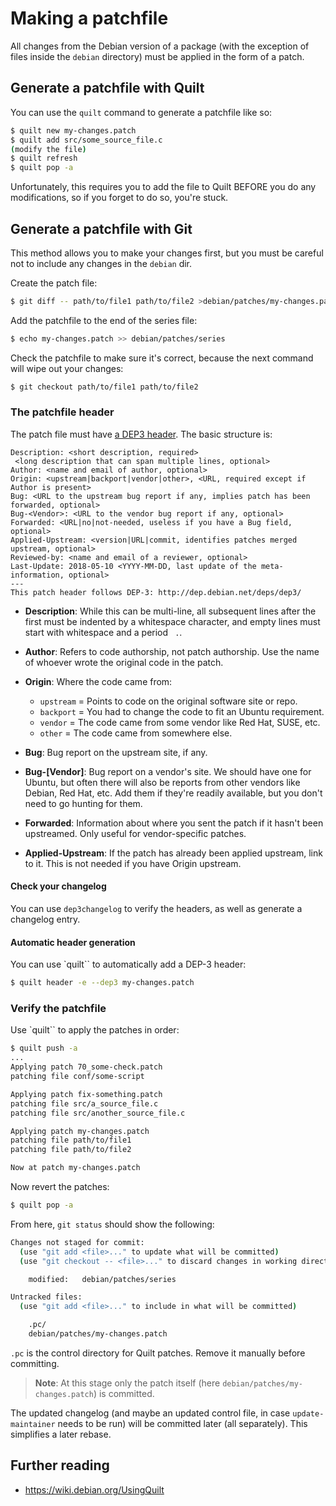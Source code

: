 # Making a patchfile

All changes from the Debian version of a package (with the exception of files
inside the `debian` directory) must be applied in the form of a patch.

## Generate a patchfile with Quilt

You can use the `quilt` command to generate a patchfile like so:

```bash
$ quilt new my-changes.patch
$ quilt add src/some_source_file.c
(modify the file)
$ quilt refresh
$ quilt pop -a
```

Unfortunately, this requires you to add the file to Quilt BEFORE you do any
modifications, so if you forget to do so, you're stuck.


## Generate a patchfile with Git

This method allows you to make your changes first, but you must be careful not
to include any changes in the `debian` dir.

Create the patch file:

```bash
$ git diff -- path/to/file1 path/to/file2 >debian/patches/my-changes.patch
```

Add the patchfile to the end of the series file:

```bash
$ echo my-changes.patch >> debian/patches/series
```

Check the patchfile to make sure it's correct, because the next command will
wipe out your changes:

```bash
$ git checkout path/to/file1 path/to/file2
```

### The patchfile header

The patch file must have [a DEP3 header](http://dep.debian.net/deps/dep3). The
basic structure is:

```text
Description: <short description, required>
 <long description that can span multiple lines, optional>
Author: <name and email of author, optional>
Origin: <upstream|backport|vendor|other>, <URL, required except if Author is present>
Bug: <URL to the upstream bug report if any, implies patch has been forwarded, optional>
Bug-<Vendor>: <URL to the vendor bug report if any, optional>
Forwarded: <URL|no|not-needed, useless if you have a Bug field, optional>
Applied-Upstream: <version|URL|commit, identifies patches merged upstream, optional>
Reviewed-by: <name and email of a reviewer, optional>
Last-Update: 2018-05-10 <YYYY-MM-DD, last update of the meta-information, optional>
---
This patch header follows DEP-3: http://dep.debian.net/deps/dep3/
```

* **Description**:
  While this can be multi-line, all subsequent lines after the first must be
  indented by a whitespace character, and empty lines must start with
  whitespace and a period ` .`.

* **Author**:
  Refers to code authorship, not patch authorship. Use the name of whoever
  wrote the original code in the patch.

* **Origin**: Where the code came from:

  * `upstream` = Points to code on the original software site or repo.
  * `backport` = You had to change the code to fit an Ubuntu requirement.
  * `vendor` = The code came from some vendor like Red Hat, SUSE, etc.
  * `other` = The code came from somewhere else.

* **Bug**:
  Bug report on the upstream site, if any.

* **Bug-[Vendor]**:
  Bug report on a vendor's site. We should have one for Ubuntu, but often
  there will also be reports from other vendors like Debian, Red Hat, etc. Add
  them if they're readily available, but you don't need to go hunting for them.

* **Forwarded**:
  Information about where you sent the patch if it hasn't been upstreamed. Only
  useful for vendor-specific patches.

* **Applied-Upstream**:
  If the patch has already been applied upstream, link to it. This is not
  needed if you have Origin upstream.

#### Check your changelog

You can use `dep3changelog` to verify the headers, as well as generate a
changelog entry.


#### Automatic header generation

You can use `quilt`` to automatically add a DEP-3 header:

```bash
$ quilt header -e --dep3 my-changes.patch
```


### Verify the patchfile

Use `quilt`` to apply the patches in order:

```bash
$ quilt push -a
...
Applying patch 70_some-check.patch
patching file conf/some-script

Applying patch fix-something.patch
patching file src/a_source_file.c
patching file src/another_source_file.c

Applying patch my-changes.patch
patching file path/to/file1
patching file path/to/file2

Now at patch my-changes.patch
```

Now revert the patches:

```bash
$ quilt pop -a
```

From here, `git status` should show the following:

```bash
Changes not staged for commit:
  (use "git add <file>..." to update what will be committed)
  (use "git checkout -- <file>..." to discard changes in working directory)

    modified:   debian/patches/series

Untracked files:
  (use "git add <file>..." to include in what will be committed)

    .pc/
    debian/patches/my-changes.patch
```

`.pc` is the control directory for Quilt patches. Remove it manually before
committing.

> **Note**:
> At this stage only the patch itself (here `debian/patches/my-changes.patch`)
> is committed.

The updated changelog (and maybe an updated control file, in case
`update-maintainer` needs to be run) will be committed later (all separately).
This simplifies a later rebase.

## Further reading

* https://wiki.debian.org/UsingQuilt
